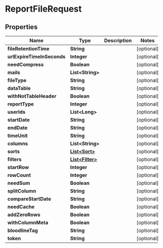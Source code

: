 

# ReportFileRequest


## Properties

Name | Type | Description | Notes
------------ | ------------- | ------------- | -------------
**fileRetentionTime** | **String** |  |  [optional]
**urlExpireTimeInSeconds** | **Integer** |  |  [optional]
**needCompress** | **Boolean** |  |  [optional]
**mails** | **List&lt;String&gt;** |  |  [optional]
**fileType** | **String** |  |  [optional]
**dataTable** | **String** |  |  [optional]
**withNotTableHeader** | **Boolean** |  |  [optional]
**reportType** | **Integer** |  |  [optional]
**userIds** | **List&lt;Long&gt;** |  |  [optional]
**startDate** | **String** |  |  [optional]
**endDate** | **String** |  |  [optional]
**timeUnit** | **String** |  |  [optional]
**columns** | **List&lt;String&gt;** |  |  [optional]
**sorts** | [**List&lt;Sort&gt;**](Sort.md) |  |  [optional]
**filters** | [**List&lt;Filter&gt;**](Filter.md) |  |  [optional]
**startRow** | **Integer** |  |  [optional]
**rowCount** | **Integer** |  |  [optional]
**needSum** | **Boolean** |  |  [optional]
**splitColumn** | **String** |  |  [optional]
**compareStartDate** | **String** |  |  [optional]
**needCache** | **Boolean** |  |  [optional]
**addZeroRows** | **Boolean** |  |  [optional]
**withColumnMeta** | **Boolean** |  |  [optional]
**bloodlineTag** | **String** |  |  [optional]
**token** | **String** |  |  [optional]



